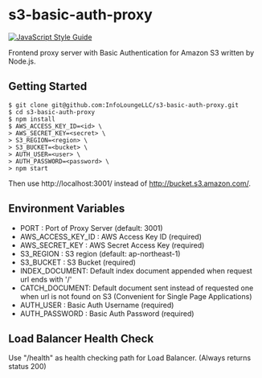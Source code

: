 # s3-basic-auth-proxy
[![JavaScript Style Guide](https://img.shields.io/badge/code_style-standard-brightgreen.svg)](https://standardjs.com)

Frontend proxy server with Basic Authentication for Amazon S3 written by Node.js.

## Getting Started

    $ git clone git@github.com:InfoLoungeLLC/s3-basic-auth-proxy.git
    $ cd s3-basic-auth-proxy
    $ npm install
    $ AWS_ACCESS_KEY_ID=<id> \
    > AWS_SECRET_KEY=<secret> \
    > S3_REGION=<region> \
    > S3_BUCKET=<bucket> \
    > AUTH_USER=<user> \
    > AUTH_PASSWORD=<password> \
    > npm start

Then use http://localhost:3001/ instead of http://bucket.s3.amazon.com/.

## Environment Variables

- PORT : Port of Proxy Server (default: 3001)
- AWS_ACCESS_KEY_ID : AWS Access Key ID (required)
- AWS_SECRET_KEY : AWS Secret Access Key (required)
- S3_REGION : S3 region (default: ap-northeast-1)
- S3_BUCKET : S3 Bucket (required)
- INDEX_DOCUMENT: Default index document appended when request url ends with '/'
- CATCH_DOCUMENT: Default document sent instead of requested one when url is not found on S3 (Convenient for Single Page Applications)
- AUTH_USER : Basic Auth Username (required)
- AUTH_PASSWORD : Basic Auth Password (required)

## Load Balancer Health Check

Use "/health" as health checking path for Load Balancer. (Always returns status 200)
